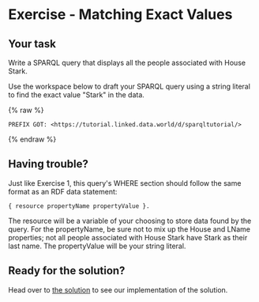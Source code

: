 # Exercise - Matching Exact Values

## Your task

Write a SPARQL query that displays all the people associated with House Stark.

Use the workspace below to draft your SPARQL query using a string literal to find the exact value "Stark" in the data.

{% raw  %}
~~~~
PREFIX GOT: <https://tutorial.linked.data.world/d/sparqltutorial/>
~~~~
{% endraw  %}

## Having trouble?

Just like Exercise 1, this query's WHERE section should follow the same format as an RDF data statement:
```
{ resource propertyName propertyValue }.
```
The resource will be a variable of your choosing to store data found by the query. For the propertyName, be sure not to mix up the House and LName properties; not all people associated with House Stark have Stark as their last name. The propertyValue will be your string literal.

## Ready for the solution?
Head over to [the solution](./exercise_MEVIQ_solution.md) to see our implementation of the solution.
